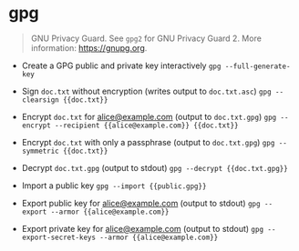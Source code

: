 # gpg
> GNU Privacy Guard.
> See `gpg2` for GNU Privacy Guard 2.
> More information: <https://gnupg.org>.

- Create a GPG public and private key interactively
`gpg --full-generate-key`

- Sign `doc.txt` without encryption (writes output to `doc.txt.asc`)
`gpg --clearsign {{doc.txt}}`

- Encrypt `doc.txt` for alice@example.com (output to `doc.txt.gpg`)
`gpg --encrypt --recipient {{alice@example.com}} {{doc.txt}}`

- Encrypt `doc.txt` with only a passphrase (output to `doc.txt.gpg`)
`gpg --symmetric {{doc.txt}}`

- Decrypt `doc.txt.gpg` (output to stdout)
`gpg --decrypt {{doc.txt.gpg}}`

- Import a public key
`gpg --import {{public.gpg}}`

- Export public key for alice@example.com (output to stdout)
`gpg --export --armor {{alice@example.com}}`

- Export private key for alice@example.com (output to stdout)
`gpg --export-secret-keys --armor {{alice@example.com}}`
